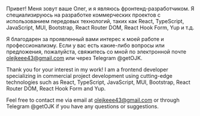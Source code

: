 Привет! Меня зовут ваше Олег, и я являюсь фронтенд-разработчиком. Я специализируюсь на разработке коммерческих проектов с использованием передовых технологий, таких как React, TypeScript, JavaScript, MUI, Bootstrap, React Router DOM, React Hook Form, Yup и т.д.

Я благодарен за проявленный вами интерес к моей работе и профессионализму. Если у вас есть какие-либо вопросы или предложения, пожалуйста, свяжитесь со мной по электронной почте olejkeee43@gmail.com или через Telegram @getOJK.

Thank you for your interest in my work! I am a frontend developer specializing in commercial project development using cutting-edge technologies such as React, TypeScript, JavaScript, MUI, Bootstrap, React Router DOM, React Hook Form and Yup.

Feel free to contact me via email at olejkeee43@gmail.com or through Telegram @getOJK if you have any questions or suggestions.
